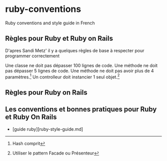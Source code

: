 ruby-conventions
================

Ruby conventions and style guide in French

## Règles pour Ruby et Ruby on Rails

D'apres Sandi Metz' il y a quelques règles de base à respecter
pour programmer correctement

  Une classe ne doit pas dépasser 100 lignes de code.
  Une méthode ne doit pas dépasser 5 lignes de code.
  Une méthode ne doit pas avoir plus de 4 paramètres.[^1]
  Un controlleur doit instancier 1 seul objet.[^2]

[^1]: Hash comprit
[^2]: Utiliser le pattern Facade ou Présenteur


## Règles pour Ruby on Rails



## Les conventions et bonnes pratiques pour Ruby et Ruby On Rails

* [guide ruby][ruby-style-guide.md]



